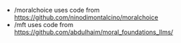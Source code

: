 - /moralchoice uses code from https://github.com/ninodimontalcino/moralchoice
- /mft uses code from https://github.com/abdulhaim/moral_foundations_llms/